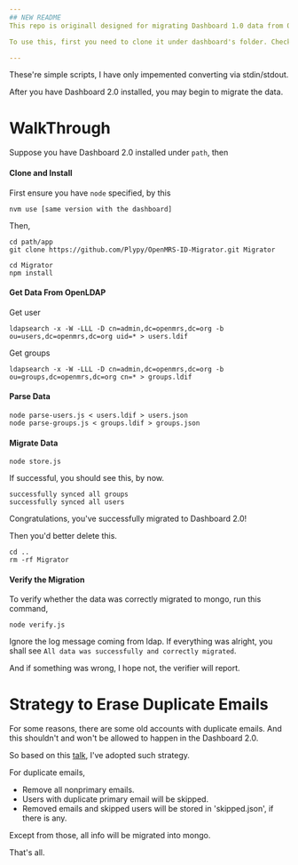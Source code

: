 ```yaml
---
## NEW README
This repo is originall designed for migrating Dashboard 1.0 data from OpenLDAP into MongoDB of 2.0. So is the derivation of the name of this repo. However it also includes other scripts that helps you work on Dashboard.

To use this, first you need to clone it under dashboard's folder. Check the 'Clone and Install' sector of old WalkThrough below.

---
```


These're simple scripts, I have only impemented converting via stdin/stdout.

After you have Dashboard 2.0 installed, you may begin to migrate the data.

# WalkThrough
Suppose you have Dashboard 2.0 installed under `path`, then

#### Clone and Install

First ensure you have `node` specified, by this

    nvm use [same version with the dashboard]

Then,

    cd path/app
    git clone https://github.com/Plypy/OpenMRS-ID-Migrator.git Migrator

    cd Migrator
    npm install


#### Get Data From OpenLDAP
Get user

    ldapsearch -x -W -LLL -D cn=admin,dc=openmrs,dc=org -b ou=users,dc=openmrs,dc=org uid=* > users.ldif

Get groups

    ldapsearch -x -W -LLL -D cn=admin,dc=openmrs,dc=org -b ou=groups,dc=openmrs,dc=org cn=* > groups.ldif

#### Parse Data

    node parse-users.js < users.ldif > users.json
    node parse-groups.js < groups.ldif > groups.json

#### Migrate Data

    node store.js

If successful, you should see this, by now.
~~~
successfully synced all groups
successfully synced all users
~~~

Congratulations, you've successfully migrated to Dashboard 2.0! 

Then you'd better delete this.

    cd ..
    rm -rf Migrator

#### Verify the Migration

To verify whether the data was correctly migrated to mongo, run this command,

    node verify.js

Ignore the log message coming from ldap. If everything was alright, you shall see `All data was successfully and correctly migrated`.

And if something was wrong, I hope not, the verifier will report.

# Strategy to Erase Duplicate Emails

For some reasons, there are some old accounts with duplicate emails. And this shouldn't and won't be allowed to happen in the Dashboard 2.0.

So based on this [talk](https://talk.openmrs.org/t/migration-accounts-with-the-same-email-address/407), I've adopted such strategy.

For duplicate emails,

+ Remove all nonprimary emails.
+ Users with duplicate primary email will be skipped.
+ Removed emails and skipped users will be stored in 'skipped.json', if there is any.

Except from those, all info will be migrated into mongo.

That's all.
